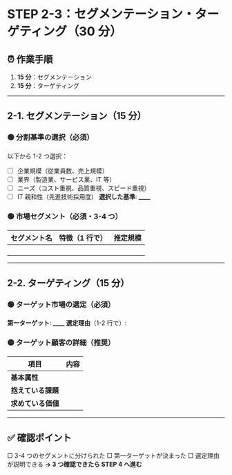 # STEP 2-3：セグメンテーション・ターゲティング（30 分）

## ⏰ 作業手順

1. **15 分**：セグメンテーション
2. **15 分**：ターゲティング

---

## 2-1. セグメンテーション（15 分）

### 🟢 分割基準の選択（必須）

以下から 1-2 つ選択：

- [ ] 企業規模（従業員数、売上規模）
- [ ] 業界（製造業、サービス業、IT 等）
- [ ] ニーズ（コスト重視、品質重視、スピード重視）
- [ ] IT 親和性（先進技術採用度）
      **選択した基準**: ********\_\_\_\_********

### 🟢 市場セグメント（必須・3-4 つ）

| セグメント名 | 特徴（1 行で） | 推定規模 |
| ------------ | -------------- | -------- |
|              |                |          |
|              |                |          |
|              |                |          |
|              |                |          |

---

## 2-2. ターゲティング（15 分）

### 🟢 ターゲット市場の選定（必須）

**第一ターゲット**: ********\_\_\_\_********
**選定理由**（1-2 行で）:

### 🟡 ターゲット顧客の詳細（推奨）

| 項目               | 内容 |
| ------------------ | ---- |
| **基本属性**       |      |
| **抱えている課題** |      |
| **求めている価値** |      |

---

## ✅ 確認ポイント

□ 3-4 つのセグメントに分けられた
□ 第一ターゲットが決まった
□ 選定理由が説明できる
**→ 3 つ確認できたら STEP 4 へ進む**
